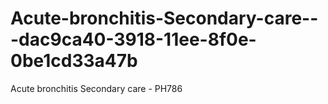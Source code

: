 # Acute-bronchitis-Secondary-care---dac9ca40-3918-11ee-8f0e-0be1cd33a47b
Acute bronchitis Secondary care - PH786
